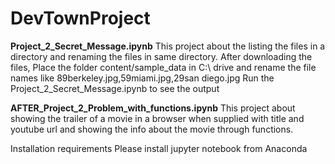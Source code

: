 # DevTownProject
**Project_2_Secret_Message.ipynb**
This project about the listing the files in a directory and renaming the files in same directory.
After downloading the files, Place the folder content/sample_data in C:\ drive and rename the file names like 89berkeley.jpg,59miami.jpg,29san diego.jpg
Run the Project_2_Secret_Message.ipynb to see the output

**AFTER_Project_2_Problem_with_functions.ipynb**
This project about showing the trailer of a movie in a browser when supplied with title and youtube url and showing the info about the movie through functions.

Installation requirements
Please install jupyter notebook from Anaconda
